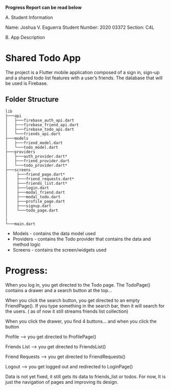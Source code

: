 **Progress Report can be read below**

A. Student Information

Name: Joshua V. Esguerra
Student Number: 2020 03372
Section: C4L

B. App Description
#  Shared Todo App

The project is a Flutter mobile application composed of a sign in, sign-up and a shared todo list features with a user’s friends. The database that will be used is Firebase.

## Folder Structure
```
lib
├───api
│   ├───firebase_auth_api.dart
│   ├───firebase_friend_api.dart
│   ├───firebase_todo_api.dart
│   └───friends_api.dart
├───models
│   ├───friend_model.dart
│   └───todo_model.dart
├───providers
│   ├───auth_provider.dart*
│   ├───friend_provider.dart
│   └───todo_provider.dart*
├───screens
│    ├───friend_page.dart*
│    ├───friend_requests.dart*
│    ├───friends_list.dart*
│    ├───login.dart
│    ├───modal_friend.dart
│    ├───modal_todo.dart
│    ├───profile_page.dart
│    ├───signup.dart
│    └───todo_page.dart
│   
|   
└───main.dart
```

* Models - contains the data model used
* Providers - contains the Todo provider that contains the data and method logic
* Screens - contains the screen/widgets used

# Progress:

When you log in, you get directed to the Todo page. The TodoPage() contains a drawer and a search button at the top...

When you click the search button, you get directed to an empty FriendPage(). If you type something in the search bar, then it will search for the users. ( as of now it still streams friends list collection)

When you click the drawer, you find 4 buttons... and when you click the button

Profile --> you get directed to ProfilePage()

Friends List --> you get directed to FriendsList()

Friend Requests --> you get directed to FriendRequests()

Logout --> you get logged out and redirected to LoginPage()

Data is not yet fixed, it still gets its data to friends_list or todos. For now, It is just the navigation of pages and improving its design.

